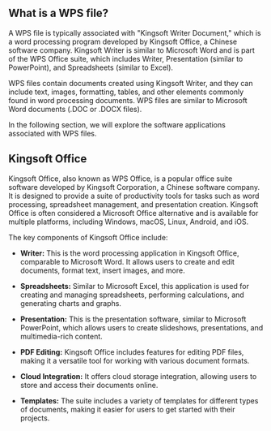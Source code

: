 ## What is a WPS file?

A WPS file is typically associated with "Kingsoft Writer Document," which is a word processing program developed by Kingsoft Office, a Chinese software company. Kingsoft Writer is similar to Microsoft Word and is part of the WPS Office suite, which includes Writer, Presentation (similar to PowerPoint), and Spreadsheets (similar to Excel).

WPS files contain documents created using Kingsoft Writer, and they can include text, images, formatting, tables, and other elements commonly found in word processing documents. WPS files are similar to Microsoft Word documents (.DOC or .DOCX files).

In the following section, we will explore the software applications associated with WPS files.

## Kingsoft Office

Kingsoft Office, also known as WPS Office, is a popular office suite software developed by Kingsoft Corporation, a Chinese software company. It is designed to provide a suite of productivity tools for tasks such as word processing, spreadsheet management, and presentation creation. Kingsoft Office is often considered a Microsoft Office alternative and is available for multiple platforms, including Windows, macOS, Linux, Android, and iOS.

The key components of Kingsoft Office include:

- **Writer:** This is the word processing application in Kingsoft Office, comparable to Microsoft Word. It allows users to create and edit documents, format text, insert images, and more.

- **Spreadsheets:** Similar to Microsoft Excel, this application is used for creating and managing spreadsheets, performing calculations, and generating charts and graphs.

- **Presentation:** This is the presentation software, similar to Microsoft PowerPoint, which allows users to create slideshows, presentations, and multimedia-rich content.

- **PDF Editing:** Kingsoft Office includes features for editing PDF files, making it a versatile tool for working with various document formats.

- **Cloud Integration:** It offers cloud storage integration, allowing users to store and access their documents online.

- **Templates:** The suite includes a variety of templates for different types of documents, making it easier for users to get started with their projects.

